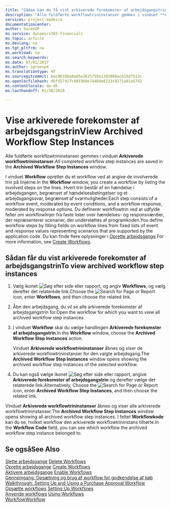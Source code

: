 ```yaml
---
title: "Sådan kan du få vist arkiverede forekomster af arbejdsgangstrin | Microsoft Docs"
description: "Alle fuldførte workflowtrininstanser gemmes i vinduet **Arkiverede workflowtrininstanser**."
services: project-madeira
documentationcenter: 
author: SorenGP
ms.service: dynamics365-financials
ms.topic: article
ms.devlang: na
ms.tgt_pltfrm: na
ms.workload: na
ms.search.keywords: 
ms.date: 07/01/2017
ms.author: sgroespe
ms.translationtype: HT
ms.sourcegitcommit: bec0619be0a65e3625759e13d2866ac615d7513c
ms.openlocfilehash: dbfd27427cb03360e7446de8233c8271a81a5741
ms.contentlocale: da-dk
ms.lasthandoff: 01/30/2018

---
```

# <a name="view-archived-workflow-step-instances"></a><span data-ttu-id="107a4-103">Vise arkiverede forekomster af arbejdsgangstrin</span><span class="sxs-lookup"><span data-stu-id="107a4-103">View Archived Workflow Step Instances</span></span>
<span data-ttu-id="107a4-104">Alle fuldførte workflowtrininstanser gemmes i vinduet **Arkiverede workflowtrininstanser**.</span><span class="sxs-lookup"><span data-stu-id="107a4-104">All completed workflow step instances are saved in the **Archived Workflow Step Instances** window.</span></span>  

 <span data-ttu-id="107a4-105">I vinduet **Workflow** opretter du et workflow ved at angive de involverede trin på linjerne.</span><span class="sxs-lookup"><span data-stu-id="107a4-105">In the **Workflow** window, you create a workflow by listing the involved steps on the lines.</span></span> <span data-ttu-id="107a4-106">Hvert trin består af en hændelse i arbejdsgangen, begrænset af hændelsesbetingelser og et arbejdsgangssvar, begrænset af svarmuligheder.</span><span class="sxs-lookup"><span data-stu-id="107a4-106">Each step consists of a workflow event, moderated by event conditions, and a workflow response, moderated by response options.</span></span> <span data-ttu-id="107a4-107">Du definerer workflowtrin ved at udfylde felter om workflowlinjer fra faste lister over hændelses- og responsværdier, der repræsenterer scenarier, der understøttes af programkoden.</span><span class="sxs-lookup"><span data-stu-id="107a4-107">You define workflow steps by filling fields on workflow lines from fixed lists of event and response values representing scenarios that are supported by the application code.</span></span> <span data-ttu-id="107a4-108">Du kan finde flere oplysninger i [Oprette arbejdsgange](across-how-to-create-workflows.md).</span><span class="sxs-lookup"><span data-stu-id="107a4-108">For more information, see [Create Workflows](across-how-to-create-workflows.md).</span></span>  

## <a name="to-view-archived-workflow-step-instances"></a><span data-ttu-id="107a4-109">Sådan får du vist arkiverede forekomster af arbejdsgangstrin</span><span class="sxs-lookup"><span data-stu-id="107a4-109">To view archived workflow step instances</span></span>  
1.  <span data-ttu-id="107a4-110">Vælg ikonet ![Søg efter side eller rapport](media/ui-search/search_small.png "Ikonet Søg efter side eller rapport"), og angiv **Workflows**, og vælg derefter det relaterede link.</span><span class="sxs-lookup"><span data-stu-id="107a4-110">Choose the ![Search for Page or Report](media/ui-search/search_small.png "Search for Page or Report icon") icon, enter **Workflows**, and then choose the related link.</span></span>  
2.  <span data-ttu-id="107a4-111">Åbn den arbejdsgang, du vil se alle arkiverede forekomster af arbejdsgangstrin for.</span><span class="sxs-lookup"><span data-stu-id="107a4-111">Open the workflow for which you want to view all archived workflow step instances.</span></span>  
3.  <span data-ttu-id="107a4-112">I vinduet **Workflow** skal du vælge handlingen **Arkiverede forekomster af arbejdsgangstrin**.</span><span class="sxs-lookup"><span data-stu-id="107a4-112">In the **Workflow** window, choose the **Archived Workflow Step Instances** action.</span></span>  

    <span data-ttu-id="107a4-113">Vinduet **Arkiverede workflowtrininstanser** åbnes og viser de arkiverede workflowtrininstanser for den valgte arbejdsgang.</span><span class="sxs-lookup"><span data-stu-id="107a4-113">The **Archived Workflow Step Instances** window opens showing the archived workflow step instances of the selected workflow.</span></span>  
4.  <span data-ttu-id="107a4-114">Du kan også vælge ikonet ![Søg efter side eller rapport](media/ui-search/search_small.png "Ikonet Søg efter side eller rapport"), angive **Arkiverede forekomster af arbejdsgangstrin** og derefter vælge det relaterede link.</span><span class="sxs-lookup"><span data-stu-id="107a4-114">Alternatively, Choose the ![Search for Page or Report](media/ui-search/search_small.png "Search for Page or Report icon") icon, enter **Archived Workflow Step Instances**, and then choose the related link.</span></span>  

<span data-ttu-id="107a4-115">Vinduet **Arkiverede workflowtrininstanser** åbnes og viser alle arkiverede workflowtrininstanser.</span><span class="sxs-lookup"><span data-stu-id="107a4-115">The **Archived Workflow Step Instances** window opens showing all archived workflow step instances.</span></span> <span data-ttu-id="107a4-116">I feltet **Workflowkode** kan du se, hvilket workflow den arkiverede workflowtrininstans tilhørte.</span><span class="sxs-lookup"><span data-stu-id="107a4-116">In the **Workflow Code** field, you can see which workflow the archived workflow step instance belonged to.</span></span>  

## <a name="see-also"></a><span data-ttu-id="107a4-117">Se også</span><span class="sxs-lookup"><span data-stu-id="107a4-117">See Also</span></span>  
 <span data-ttu-id="107a4-118">[Slette arbejdsgange](across-how-to-delete-workflows.md) </span><span class="sxs-lookup"><span data-stu-id="107a4-118">[Delete Workflows](across-how-to-delete-workflows.md) </span></span>  
 <span data-ttu-id="107a4-119">[Oprette arbejdsgange](across-how-to-create-workflows.md) </span><span class="sxs-lookup"><span data-stu-id="107a4-119">[Create Workflows](across-how-to-create-workflows.md) </span></span>  
 <span data-ttu-id="107a4-120">[Aktivere arbejdsgange](across-how-to-enable-workflows.md) </span><span class="sxs-lookup"><span data-stu-id="107a4-120">[Enable Workflows](across-how-to-enable-workflows.md) </span></span>  
 <span data-ttu-id="107a4-121">[Gennemgang: Opsætning og brug af workflow for godkendelse af køb](walkthrough-setting-up-and-using-a-purchase-approval-workflow.md) </span><span class="sxs-lookup"><span data-stu-id="107a4-121">[Walkthrough: Setting Up and Using a Purchase Approval Workflow](walkthrough-setting-up-and-using-a-purchase-approval-workflow.md) </span></span>  
 <span data-ttu-id="107a4-122">[Opsætte workflows](across-set-up-workflows.md) </span><span class="sxs-lookup"><span data-stu-id="107a4-122">[Setting Up Workflows](across-set-up-workflows.md) </span></span>  
 <span data-ttu-id="107a4-123">[Anvende workflows](across-use-workflows.md) </span><span class="sxs-lookup"><span data-stu-id="107a4-123">[Using Workflows](across-use-workflows.md) </span></span>  
 [<span data-ttu-id="107a4-124">Workflow</span><span class="sxs-lookup"><span data-stu-id="107a4-124">Workflow</span></span>](across-workflow.md)

